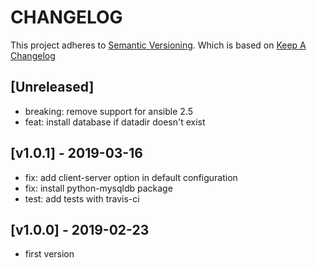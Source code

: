 # CHANGELOG

This project adheres to [Semantic Versioning](http://semver.org/).
Which is based on [Keep A Changelog](http://keepachangelog.com/)

## [Unreleased]
- breaking: remove support for ansible 2.5
- feat: install database if datadir doesn't exist

## [v1.0.1] - 2019-03-16
- fix: add client-server option in default configuration
- fix: install python-mysqldb package
- test: add tests with travis-ci

## [v1.0.0] - 2019-02-23
- first version
